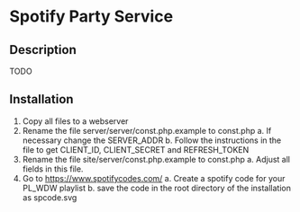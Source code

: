 # Spotify Party Service

## Description
TODO

## Installation
 1. Copy all files to a webserver
 2. Rename the file server/server/const.php.example to const.php
   a. If necessary change the SERVER_ADDR
   b. Follow the instructions in the file to get CLIENT_ID, CLIENT_SECRET and REFRESH_TOKEN
 3. Rename the file site/server/const.php.example to const.php
   a. Adjust all fields in this file.
 4. Go to https://www.spotifycodes.com/
   a. Create a spotify code for your PL_WDW playlist
   b. save the code in the root directory of the installation as spcode.svg
